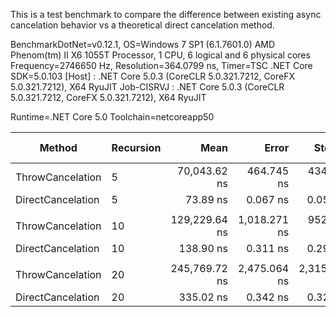 This is a test benchmark to compare the difference between existing async cancelation behavior vs a theoretical direct cancelation method.



BenchmarkDotNet=v0.12.1, OS=Windows 7 SP1 (6.1.7601.0)
AMD Phenom(tm) II X6 1055T Processor, 1 CPU, 6 logical and 6 physical cores
Frequency=2746650 Hz, Resolution=364.0799 ns, Timer=TSC
.NET Core SDK=5.0.103
  [Host]     : .NET Core 5.0.3 (CoreCLR 5.0.321.7212, CoreFX 5.0.321.7212), X64 RyuJIT
  Job-CISRVJ : .NET Core 5.0.3 (CoreCLR 5.0.321.7212, CoreFX 5.0.321.7212), X64 RyuJIT

Runtime=.NET Core 5.0  Toolchain=netcoreapp50

|            Method | Recursion |          Mean |        Error |       StdDev |  Ratio | RatioSD |  Gen 0 | Gen 1 | Gen 2 | Allocated |
|------------------ |---------- |--------------:|-------------:|-------------:|-------:|--------:|-------:|------:|------:|----------:|
|  ThrowCancelation |         5 |  70,043.62 ns |   464.745 ns |   434.722 ns | 947.31 |    5.80 | 0.3662 |     - |     - |    1248 B |
| DirectCancelation |         5 |      73.89 ns |     0.067 ns |     0.056 ns |   1.00 |    0.00 |      - |     - |     - |         - |
|                   |           |               |              |              |        |         |        |       |       |           |
|  ThrowCancelation |        10 | 129,229.64 ns | 1,018.271 ns |   952.492 ns | 930.42 |    7.07 | 0.4883 |     - |     - |    2288 B |
| DirectCancelation |        10 |     138.90 ns |     0.311 ns |     0.291 ns |   1.00 |    0.00 |      - |     - |     - |         - |
|                   |           |               |              |              |        |         |        |       |       |           |
|  ThrowCancelation |        20 | 245,769.72 ns | 2,475.064 ns | 2,315.176 ns | 733.60 |    6.91 | 1.2207 |     - |     - |    4368 B |
| DirectCancelation |        20 |     335.02 ns |     0.342 ns |     0.320 ns |   1.00 |    0.00 |      - |     - |     - |         - |